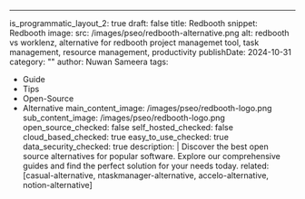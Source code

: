 ---
is_programmatic_layout_2: true
draft: false
title: Redbooth
snippet: Redbooth
image:
  src: /images/pseo/redbooth-alternative.png
  alt: redbooth vs worklenz, alternative for redbooth project managemet tool, task management, resource management, productivity
publishDate: 2024-10-31
category: ""
author: Nuwan Sameera
tags:
  - Guide
  - Tips
  - Open-Source
  - Alternative
main_content_image: /images/pseo/redbooth-logo.png
sub_content_image: /images/pseo/redbooth-logo.png
open_source_checked: false
self_hosted_checked: false
cloud_based_checked: true
easy_to_use_checked: true
data_security_checked: true
description: |
   Discover the best open source alternatives for popular software. Explore our comprehensive guides and find the perfect solution for your needs today.
related: [casual-alternative, ntaskmanager-alternative, accelo-alternative, notion-alternative]